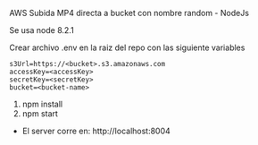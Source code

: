 AWS Subida MP4 directa a bucket con nombre random - NodeJs

Se usa node 8.2.1 <br />

Crear archivo .env en la raiz del repo con las siguiente variables <br />

`s3Url=https://<bucket>.s3.amazonaws.com` <br />
`accessKey=<accessKey>` <br />
`secretKey=<secretKey>` <br />
`bucket=<bucket-name>` <br />

1) npm install
2) npm start

- El server corre en: http://localhost:8004
